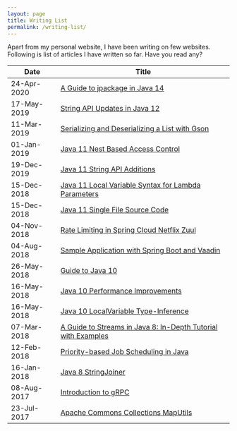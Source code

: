 ```yaml
---
layout: page
title: Writing List
permalink: /writing-list/
---
```


Apart from my personal website, I have been writing on few websites. Following is list of articles I have written so far. Have you read any?

|     Date    |                                                    Title                                                    |
|-------------|-------------------------------------------------------------------------------------------------------------|
| 24-Apr-2020 | [A Guide to jpackage in Java 14](https://www.baeldung.com/java14-jpackage)		    		 		        |
| 17-May-2019 | [String API Updates in Java 12](https://www.baeldung.com/java12-string-api)		    		 		        |
| 11-Mar-2019 | [Serializing and Deserializing a List with Gson](https://www.baeldung.com/gson-list)				 		|
| 01-Jan-2019 | [Java 11 Nest Based Access Control](https://www.baeldung.com/java-nest-based-access-control)		 		|
| 19-Dec-2019 | [Java 11 String API Additions](https://www.baeldung.com/java-11-string-api) 								|
| 15-Dec-2018 | [Java 11 Local Variable Syntax for Lambda Parameters](https://www.baeldung.com/java-var-lambda-params) 		|
| 15-Dec-2018 | [Java 11 Single File Source Code](https://www.baeldung.com/java-single-file-source-code) 					|
| 04-Nov-2018 | [Rate Limiting in Spring Cloud Netflix Zuul](https://www.baeldung.com/spring-cloud-zuul-rate-limit) 		|
| 04-Aug-2018 | [Sample Application with Spring Boot and Vaadin](https://www.baeldung.com/spring-boot-vaadin) 				|
| 26-May-2018 | [Guide to Java 10](http://www.baeldung.com/java-10-overview) 												|
| 16-May-2018 | [Java 10 Performance Improvements](http://www.baeldung.com/java-10-performance-improvements) 				|
| 16-May-2018 | [Java 10 LocalVariable Type-Inference](http://www.baeldung.com/java-10-local-variable-type-inference) 		|
| 07-Mar-2018 | [A Guide to Streams in Java 8: In-Depth Tutorial with Examples](https://stackify.com/streams-guide-java-8/) |
| 12-Feb-2018 | [Priority-based Job Scheduling in Java](http://www.baeldung.com/java-priority-job-schedule) 				|
| 16-Jan-2018 | [Java 8 StringJoiner](http://www.baeldung.com/java-string-joiner) 											|
| 08-Aug-2017 | [Introduction to gRPC](http://www.baeldung.com/grpc-introduction) 											|
| 23-Jul-2017 | [Apache Commons Collections MapUtils](http://www.baeldung.com/apache-commons-map-utils) 					|
